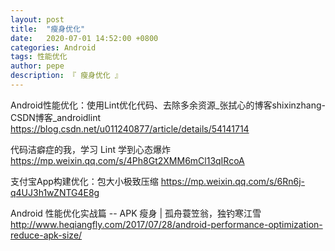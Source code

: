 ```yaml
---
layout: post
title:  "瘦身优化"
date:   2020-07-01 14:52:00 +0800
categories: Android
tags: 性能优化
author: pepe
description: 『 瘦身优化 』
---
```



Android性能优化：使用Lint优化代码、去除多余资源_张拭心的博客shixinzhang-CSDN博客_androidlint
https://blog.csdn.net/u011240877/article/details/54141714

代码洁癖症的我，学习 Lint 学到心态爆炸
https://mp.weixin.qq.com/s/4Ph8Gt2XMM6mCl13qIRcoA

支付宝App构建优化：包大小极致压缩
https://mp.weixin.qq.com/s/6Rn6j-q4UJ3h1wZNTG4E8g

Android 性能优化实战篇 -- APK 瘦身 | 孤舟蓑笠翁，独钓寒江雪
http://www.heqiangfly.com/2017/07/28/android-performance-optimization-reduce-apk-size/




























